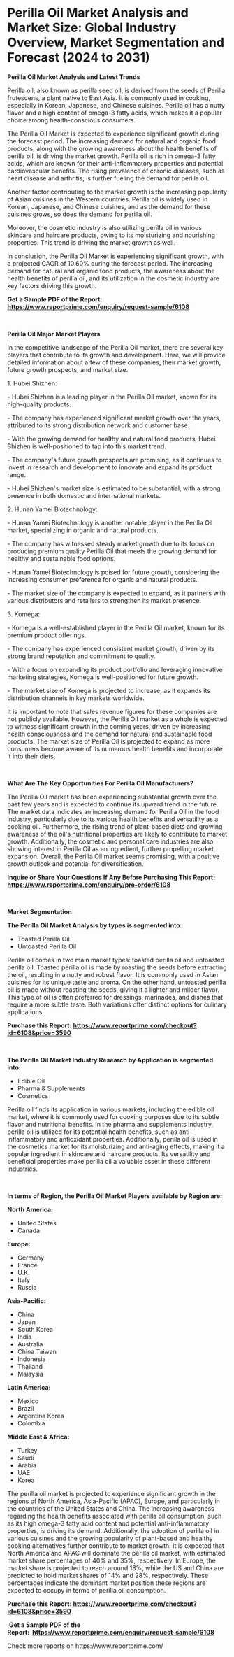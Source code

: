 <p><h1>Perilla Oil Market Analysis and Market Size: Global Industry Overview, Market Segmentation and Forecast (2024 to 2031)</h1></p><p><strong>Perilla Oil Market Analysis and Latest Trends</strong></p>
<p><p>Perilla oil, also known as perilla seed oil, is derived from the seeds of Perilla frutescens, a plant native to East Asia. It is commonly used in cooking, especially in Korean, Japanese, and Chinese cuisines. Perilla oil has a nutty flavor and a high content of omega-3 fatty acids, which makes it a popular choice among health-conscious consumers.</p><p>The Perilla Oil Market is expected to experience significant growth during the forecast period. The increasing demand for natural and organic food products, along with the growing awareness about the health benefits of perilla oil, is driving the market growth. Perilla oil is rich in omega-3 fatty acids, which are known for their anti-inflammatory properties and potential cardiovascular benefits. The rising prevalence of chronic diseases, such as heart disease and arthritis, is further fueling the demand for perilla oil.</p><p>Another factor contributing to the market growth is the increasing popularity of Asian cuisines in the Western countries. Perilla oil is widely used in Korean, Japanese, and Chinese cuisines, and as the demand for these cuisines grows, so does the demand for perilla oil.</p><p>Moreover, the cosmetic industry is also utilizing perilla oil in various skincare and haircare products, owing to its moisturizing and nourishing properties. This trend is driving the market growth as well.</p><p>In conclusion, the Perilla Oil Market is experiencing significant growth, with a projected CAGR of 10.60% during the forecast period. The increasing demand for natural and organic food products, the awareness about the health benefits of perilla oil, and its utilization in the cosmetic industry are key factors driving this growth.</p></p>
<p><strong>Get a Sample PDF of the Report:&nbsp; <a href="https://www.reportprime.com/enquiry/request-sample/6108">https://www.reportprime.com/enquiry/request-sample/6108</a></strong></p>
<p>&nbsp;</p>
<p><strong>Perilla Oil Major Market Players</strong></p>
<p><p>In the competitive landscape of the Perilla Oil market, there are several key players that contribute to its growth and development. Here, we will provide detailed information about a few of these companies, their market growth, future growth prospects, and market size. </p><p>1. Hubei Shizhen:</p><p>- Hubei Shizhen is a leading player in the Perilla Oil market, known for its high-quality products.</p><p>- The company has experienced significant market growth over the years, attributed to its strong distribution network and customer base.</p><p>- With the growing demand for healthy and natural food products, Hubei Shizhen is well-positioned to tap into this market trend.</p><p>- The company's future growth prospects are promising, as it continues to invest in research and development to innovate and expand its product range.</p><p>- Hubei Shizhen's market size is estimated to be substantial, with a strong presence in both domestic and international markets.</p><p>2. Hunan Yamei Biotechnology:</p><p>- Hunan Yamei Biotechnology is another notable player in the Perilla Oil market, specializing in organic and natural products.</p><p>- The company has witnessed steady market growth due to its focus on producing premium quality Perilla Oil that meets the growing demand for healthy and sustainable food options.</p><p>- Hunan Yamei Biotechnology is poised for future growth, considering the increasing consumer preference for organic and natural products.</p><p>- The market size of the company is expected to expand, as it partners with various distributors and retailers to strengthen its market presence.</p><p>3. Komega:</p><p>- Komega is a well-established player in the Perilla Oil market, known for its premium product offerings.</p><p>- The company has experienced consistent market growth, driven by its strong brand reputation and commitment to quality.</p><p>- With a focus on expanding its product portfolio and leveraging innovative marketing strategies, Komega is well-positioned for future growth.</p><p>- The market size of Komega is projected to increase, as it expands its distribution channels in key markets worldwide.</p><p>It is important to note that sales revenue figures for these companies are not publicly available. However, the Perilla Oil market as a whole is expected to witness significant growth in the coming years, driven by increasing health consciousness and the demand for natural and sustainable food products. The market size of Perilla Oil is projected to expand as more consumers become aware of its numerous health benefits and incorporate it into their diets.</p></p>
<p>&nbsp;</p>
<p><strong>What Are The Key Opportunities For Perilla Oil Manufacturers?</strong></p>
<p><p>The Perilla Oil market has been experiencing substantial growth over the past few years and is expected to continue its upward trend in the future. The market data indicates an increasing demand for Perilla Oil in the food industry, particularly due to its various health benefits and versatility as a cooking oil. Furthermore, the rising trend of plant-based diets and growing awareness of the oil's nutritional properties are likely to contribute to market growth. Additionally, the cosmetic and personal care industries are also showing interest in Perilla Oil as an ingredient, further propelling market expansion. Overall, the Perilla Oil market seems promising, with a positive growth outlook and potential for diversification.</p></p>
<p><strong>Inquire or Share Your Questions If Any Before Purchasing This Report: <a href="https://www.reportprime.com/enquiry/pre-order/6108">https://www.reportprime.com/enquiry/pre-order/6108</a></strong></p>
<p>&nbsp;</p>
<p><strong>Market Segmentation</strong></p>
<p><strong>The Perilla Oil Market Analysis by types is segmented into:</strong></p>
<p><ul><li>Toasted Perilla Oil</li><li>Untoasted Perilla Oil</li></ul></p>
<p><p>Perilla oil comes in two main market types: toasted perilla oil and untoasted perilla oil. Toasted perilla oil is made by roasting the seeds before extracting the oil, resulting in a nutty and robust flavor. It is commonly used in Asian cuisines for its unique taste and aroma. On the other hand, untoasted perilla oil is made without roasting the seeds, giving it a lighter and milder flavor. This type of oil is often preferred for dressings, marinades, and dishes that require a more subtle taste. Both variations offer distinct options for culinary applications.</p></p>
<p><strong>Purchase this Report:&nbsp;<a href="https://www.reportprime.com/checkout?id=6108&price=3590">https://www.reportprime.com/checkout?id=6108&price=3590</a></strong></p>
<p>&nbsp;</p>
<p><strong>The Perilla Oil Market Industry Research by Application is segmented into:</strong></p>
<p><ul><li>Edible Oil</li><li>Pharma & Supplements</li><li>Cosmetics</li></ul></p>
<p><p>Perilla oil finds its application in various markets, including the edible oil market, where it is commonly used for cooking purposes due to its subtle flavor and nutritional benefits. In the pharma and supplements industry, perilla oil is utilized for its potential health benefits, such as anti-inflammatory and antioxidant properties. Additionally, perilla oil is used in the cosmetics market for its moisturizing and anti-aging effects, making it a popular ingredient in skincare and haircare products. Its versatility and beneficial properties make perilla oil a valuable asset in these different industries.</p></p>
<p>&nbsp;</p>
<p><strong>In terms of Region, the Perilla Oil Market Players available by Region are:</strong></p>
<p>
    <p> <strong> North America: </strong>
        <ul>
            <li>United States</li>
            <li>Canada</li>
        </ul>
        </p> 
    <p> <strong> Europe: </strong>
        <ul>
            <li>Germany</li>
            <li>France</li>
            <li>U.K.</li>
            <li>Italy</li>
            <li>Russia</li>
        </ul>
        </p> 
    <p> <strong> Asia-Pacific: </strong>
        <ul>
            <li>China</li>
            <li>Japan</li>
            <li>South Korea</li>
            <li>India</li>
            <li>Australia</li>
            <li>China Taiwan</li>
            <li>Indonesia</li>
            <li>Thailand</li>
            <li>Malaysia</li>
        </ul>
        </p> 
    <p> <strong> Latin America: </strong>
        <ul>
            <li>Mexico</li>
            <li>Brazil</li>
            <li>Argentina Korea</li>
            <li>Colombia</li>
        </ul>
        </p> 
    <p> <strong> Middle East & Africa: </strong>
        <ul>
            <li>Turkey</li>
            <li>Saudi</li>
            <li>Arabia</li>
            <li>UAE</li>
            <li>Korea</li>
        </ul>
    </p>
    </p>
<p><p>The perilla oil market is projected to experience significant growth in the regions of North America, Asia-Pacific (APAC), Europe, and particularly in the countries of the United States and China. The increasing awareness regarding the health benefits associated with perilla oil consumption, such as its high omega-3 fatty acid content and potential anti-inflammatory properties, is driving its demand. Additionally, the adoption of perilla oil in various cuisines and the growing popularity of plant-based and healthy cooking alternatives further contribute to market growth. It is expected that North America and APAC will dominate the perilla oil market, with estimated market share percentages of 40% and 35%, respectively. In Europe, the market share is projected to reach around 18%, while the US and China are predicted to hold market shares of 14% and 28%, respectively. These percentages indicate the dominant market position these regions are expected to occupy in terms of perilla oil consumption.</p></p>
<p><strong>Purchase this Report: <a href="https://www.reportprime.com/checkout?id=6108&price=3590">https://www.reportprime.com/checkout?id=6108&price=3590</a></strong></p>
<p>&nbsp;<strong>Get a Sample PDF of the Report:&nbsp;&nbsp;<a href="https://www.reportprime.com/enquiry/request-sample/6108">https://www.reportprime.com/enquiry/request-sample/6108</a></strong></p>
<p><strong></strong></p>
<p>Check more reports on https://www.reportprime.com/</p>